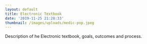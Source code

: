 ```yaml
---
layout: default
title: Electronic Textbook
date: '2019-11-25 21:28:33'
thumbnail: /images/uploads/medic-pop.jpeg
---
```

Description of he Electronic textbook, goals, outcomes and process.
